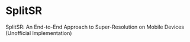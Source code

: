 # SplitSR
SplitSR: An End-to-End Approach to Super-Resolution on Mobile Devices (Unofficial Implementation)
